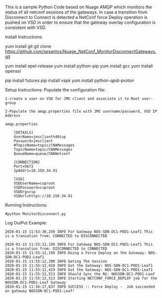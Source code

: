This is a sample Python Code based on Nuage AMQP which monitors the status of all netconf sessions of the gateways.
In case a transition from Disconnect to Connect is detected a NetConf force Deploy operation is pushed on VSD in order to ensure that the gateway overlay configuration is consistent with VSD.


Install Instructions:

 yum install git
 git clone https://github.com/sesantos/Nuage_NetConf_MonitorDisconnectGateways.git
 
 yum install epel-release
 yum install python-pip
 yum install gcc
 yum install openssl
 
 pip install futures
 pip install vspk
 yum install python-qpid-proton


Setup Instructions:
	Populate the configuration file:

	1-create a user on VSD for JMS client and associate it to Root user-group

	2-Populate the amqp.properties file with JMS username/password, VSD IP Address

	amqp.properties

		[DETAILS]
		UserName=jmsclient%40csp
		Password=jmsclient
		#TopicName=topic/CNAMessages
		TopicName=topic/CNAMessages
		QueueName=queue/CNANetconf

		[CONNECTION]
		Port=5672
		IpAddr1=10.150.34.91

		[VSD]
		VSDUserName=csproot
		VSDPassword=csproot
		VSDOrg=csp
		VSDUrl=https://10.150.34.91

Running Instructions:
 
	#python MonitorDisconnect.py

Log OutPut Example:

	2020-01-15 11:53:30,250 INFO For Gateway NOS-SDN-DC1-POD1-Leaf1 This is a transation from: CONNECTED to DISCONNECTED

	2020-01-15 11:55:12,199 INFO For Gateway NOS-SDN-DC1-POD1-Leaf1 This is a transation from: DISCONNECTED to CONNECTED
	2020-01-15 11:55:12,199 INFO Doing a Force Deploy on the Gateway: NOS-SDN-DC1-POD1-Leaf1
	2020-01-15 11:55:12,200 INFO Geting The Session
	2020-01-15 11:55:12,418 INFO Got the Gateway: NOS-SDN-DC1-POD1-Leaf1
	2020-01-15 11:55:12,419 INFO Got the Gateway: NOS-SDN-DC1-POD1-Leaf1
	2020-01-15 11:55:12,513 INFO Should Sync the RG: NOSSDN-DC1-POD1-Leaf
	2020-01-15 11:55:12,513 INFO Starting NETCONF_FORCE_DEPLOY job for the NOSSDN-DC1-POD1-Leaf Gateway
	2020-01-15 11:56:17,637 INFO SUCCESS :: Force Deploy -  Job succeeded on gateway NOSSDN-DC1-POD1-Leaf!
	
